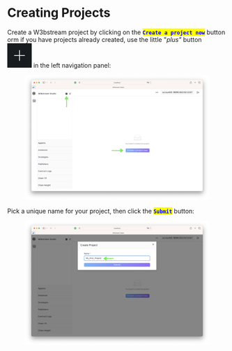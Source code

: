 # Creating Projects

Create a W3bstream project by clicking on the <mark style="color:blue;">**`Create a project now`**</mark> button orm if you have projects already created, use the little "_plus"_ button <img src="../../.gitbook/assets/image (4).png" alt="" data-size="line"> in the left navigation panel:

<figure><img src="../../.gitbook/assets/image (8).png" alt=""><figcaption></figcaption></figure>

Pick a unique name for your project, then click the <mark style="color:blue;">**`Submit`**</mark> button:

<figure><img src="../../.gitbook/assets/image (7).png" alt=""><figcaption></figcaption></figure>



